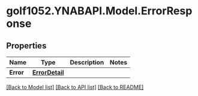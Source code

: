 # golf1052.YNABAPI.Model.ErrorResponse
## Properties

Name | Type | Description | Notes
------------ | ------------- | ------------- | -------------
**Error** | [**ErrorDetail**](ErrorDetail.md) |  | 

[[Back to Model list]](../README.md#documentation-for-models) [[Back to API list]](../README.md#documentation-for-api-endpoints) [[Back to README]](../README.md)

